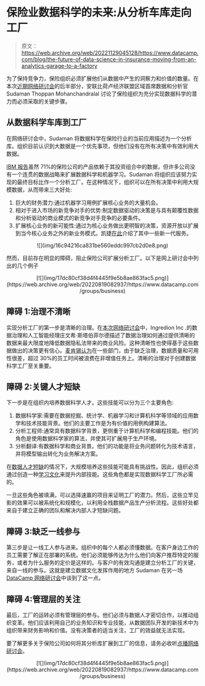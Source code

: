 # 保险业数据科学的未来:从分析车库走向工厂

> 原文：<https://web.archive.org/web/20221129045128/https://www.datacamp.com/blog/the-future-of-data-science-in-insurance-moving-from-an-analytics-garage-to-a-factory>

为了保持竞争力，保险组织必须扩展他们从数据中产生的洞察力和价值的数量。在本次[近期网络研讨会](https://web.archive.org/web/20220819082937/https://www.datacamp.com/resources/webinars/future-of-data-science-in-insurance-1)的后半部分，安联比荷卢经济联盟区域首席数据和分析官 Sudaman Thoppan Mohanchandralal 讨论了保险组织为充分实现数据科学的潜力而必须采取的关键步骤。

## 从数据科学车库到工厂

在网络研讨会中，Sudaman 将数据科学在保险行业的当前应用描述为一个分析库。组织目前认识到大数据是一个优先事项，但他们没有在所有决策中有效利用大数据。

[IBM 报告](https://web.archive.org/web/20220819082937/https://www.ibm.com/thought-leadership/institute-business-value/report/insurance-data-personalization)虽然 71%的保险公司的产品依赖于其投资组合中的数据，但许多公司没有一个连贯的数据战略来扩展数据科学和机器学习。Sudaman 将组织应该努力实现的最终目标比作一个分析工厂。在这种情况下，组织可以在所有决策中利用大规模数据，从而带来三大好处:

1.  巨大的财务潜力:通过机器学习用例扩展核心业务的大量机会。
2.  相对于进入市场的新竞争对手的优势:制定数据驱动的决策是与具有颠覆性数据和分析驱动的商业模式的新竞争对手竞争的必要条件。
3.  扩展核心业务的新可能性:通过为核心业务做出更明智的决策，资源开放以扩展到当今核心业务之外的新业务模式。凯捷[在此](https://web.archive.org/web/20220819082937/https://worldinsurancereport.com/wp-content/uploads/sites/6/2020/05/World-Insurance-Report-2020.pdf)介绍了其中一些新一代服务。

<center>![](img/16c94216ca831be560eddc997cb2d0e8.png)</center>

然而，目前存在明显的障碍，阻止保险公司扩展分析工厂。以下是网上研讨会中列出的几个例子

<center>[![](img/17dc80cf38d4f4445f9e5b8ae863fac5.png)](https://web.archive.org/web/20220819082937/https://www.datacamp.com/groups/business)</center>

## 障碍 1:治理不清晰

实现分析工厂的第一步是清晰的治理。在[本次网络研讨会](https://web.archive.org/web/20220819082937/https://www.datacamp.com/webinars/how-data-governance-enables-scalable-data-science)中，Ingredion Inc .的数据治理和人工智能经理庄文希·斯塔伯菲尔德描述了数据治理如何通过提供清晰的数据来最大限度地降低数据隐私法带来的商业风险。这种清晰性也使得基于这些数据做出的决策更有信心。[麦肯锡认为](https://web.archive.org/web/20220819082937/https://www.mckinsey.com/business-functions/mckinsey-digital/our-insights/designing-data-governance-that-delivers-value)在一些部门，由于缺乏治理，数据质量和可用性很差，超过 30%的员工时间被浪费在非增值任务上。清晰的治理对于创建数据科学工厂至关重要。

## 障碍 2:关键人才短缺

下一步是在组织内培养数据科学人才。这些技能可以分为三个主要角色:

1.  数据科学家:需要在数据挖掘、统计学、机器学习和计算机科学等领域的应用数学和技术技能背景。他们的主要工作是为有价值的用例构建算法。
2.  分析工程师:通常具有数据科学背景，更侧重于计算机科学和编程技能。他们的角色是使用数据科学家的算法，并使其可扩展用于生产环境。
3.  分析翻译:有数据科学和商业背景。他们的功能是将业务问题转化为技术语言，并将模型输出转化为业务解决方案。

在[数据人才短缺](https://web.archive.org/web/20220819082937/https://www2.deloitte.com/us/en/insights/industry/technology/data-analytics-skills-shortage.html)的情况下，大规模培养这些技能可能具有挑战性。因此，组织必须通过创造一种[学习文化](https://web.archive.org/web/20220819082937/https://www.datacamp.com/community/blog/five-steps-to-building-a-learning-culture)来提升内部技能。这些角色都是实现数据科学工厂所必需的。

一旦这些角色被填满，可以选择速赢的项目来证明工厂的潜力。然后，这些立竿见影的效果可以被系统化和规模化，以利用全栈数据产品生产分析流程。这些好处都来自于建立正确的团队和解决内部人才短缺问题。

## 障碍 3:缺乏一线参与

第三步是让一线工人参与进来。组织中的每个人都必须懂数据。在客户身边工作的员工需要了解正在部署的系统。他们必须能够传达为什么他们向客户推荐特定的服务，或者为什么服务的定价是这样的。与客户的有效沟通是建立分析工厂的关键，来自一线的参与。这就是建立数据文化发挥作用的地方 Sudaman 在另一场 [DataCamp 网络研讨会](https://web.archive.org/web/20220819082937/https://www.datacamp.com/resources/webinars/webinar-building-data-culture)中谈到了这一点。

## 障碍 4:管理层的关注

最后，工厂的运转必须有管理层的参与。他们必须与数据人才密切合作，以推动组织变革。他们应该利用自己的业务知识和专业技能，从数据团队开发的新技术中为组织带来财务影响和价值。没有决策者的适当关注，工厂的效益就无法实现。

要了解更多关于保险公司如何将其分析库扩展到工厂的信息，请务必收听[点播网络研讨会](https://web.archive.org/web/20220819082937/https://www.datacamp.com/resources/webinars/future-of-data-science-in-insurance-1)。

<center>[![](img/17dc80cf38d4f4445f9e5b8ae863fac5.png)](https://web.archive.org/web/20220819082937/https://www.datacamp.com/groups/business)</center>